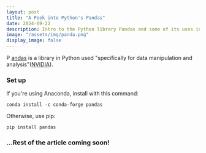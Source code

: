 ```yaml
---
layout: post
title: "A Peek into Python's Pandas"
date: 2024-09-22
description: Intro to the Python library Pandas and some of its uses in data manipulation.  
image: "/assets/img/panda.png"
display_image: false
---
```

<p class="intro"><span class="dropcap">P</span> <a href="https://pandas.pydata.org/">andas</a> is a library in Python used "specifically for data manipulation and analysis"(<a href="https://www.nvidia.com/en-us/glossary/pandas-python/">NVIDIA</a>).</p>

### Set up
If you're using Anaconda, install with this command:
```
conda install -c conda-forge pandas
```
Otherwise, use pip:
```
pip install pandas
```

### ...Rest of the article coming soon!

